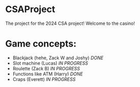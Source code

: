 # CSAProject
The project for the 2024 CSA project! Welcome to the casino!
# Game concepts:
- Blackjack (hehe, Zack W and Joshy) *DONE*
- Slot machine (Lucas) *IN PROGRESS*
- Roulette (Zack B) *IN PROGRESS*
- Functions like ATM (Harry) *DONE*
- Craps (Everett) *IN PROGRESS*
